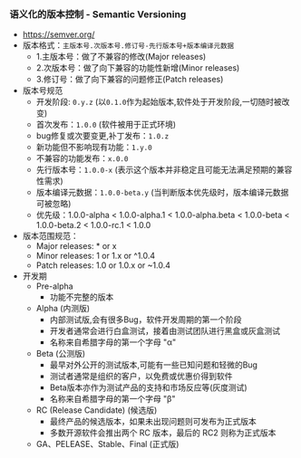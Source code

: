 ### 语义化的版本控制 - Semantic Versioning
- https://semver.org/
- 版本格式：`主版本号.次版本号.修订号-先行版本号+版本编译元数据`
  - 1.主版本号：做了不兼容的修改(Major releases)
  - 2.次版本号：做了向下兼容的功能性新增(Minor releases)
  - 3.修订号：做了向下兼容的问题修正(Patch releases)
- 版本号规范
  - 开发阶段: `0.y.z` (以`0.1.0`作为起始版本,软件处于开发阶段,一切随时被改变)
  - 首次发布：`1.0.0` (软件被用于正式环境)
  - bug修复或次要变更,补丁发布：`1.0.z`
  - 新功能但不影响现有功能：`1.y.0`
  - 不兼容的功能发布：`x.0.0`
  - 先行版本号：`1.0.0-x` (表示这个版本并非稳定且可能无法满足预期的兼容性需求)
  - 版本编译元数据：`1.0.0-beta.y` (当判断版本优先级时，版本编译元数据可被忽略)
  - 优先级：1.0.0-alpha < 1.0.0-alpha.1 < 1.0.0-alpha.beta < 1.0.0-beta < 1.0.0-beta.2 < 1.0.0-rc.1 < 1.0.0
- 版本范围规范：
  - Major releases: * or x
  - Minor releases: 1 or 1.x or ^1.0.4
  - Patch releases: 1.0 or 1.0.x or ~1.0.4
- 开发期
  - Pre-alpha
    - 功能不完整的版本
  - Alpha (内测版)
    - 内部测试版,会有很多Bug，软件开发周期的第一个阶段
    - 开发者通常会进行白盒测试，接着由测试团队进行黑盒或灰盒测试
    - 名称来自希腊字母的第一个字母 "α"
  - Beta (公测版)
    - 最早对外公开的测试版本,可能有一些已知问题和轻微的Bug
    - 测试者通常是组织的客户，以免费或优惠价得到软件
    - Beta版本亦作为测试产品的支持和市场反应等(灰度测试)
    - 名称来自希腊字母的第一个字母 "β"
  - RC (Release Candidate) (候选版)
    - 最终产品的候选版本，如果未出现问题则可发布为正式版本
    - 多数开源软件会推出两个 RC 版本，最后的 RC2 则称为正式版本
  - GA、PELEASE、Stable、Final (正式版)